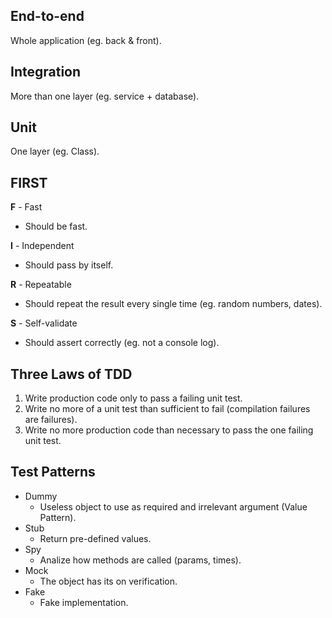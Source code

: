 ## End-to-end
Whole application (eg. back & front).

## Integration
More than one layer (eg. service + database).

## Unit
One layer (eg. Class).

## FIRST
**F** - Fast
* Should be fast.

**I** - Independent
* Should pass by itself.

**R** - Repeatable
* Should repeat the result every single time (eg. random numbers, dates).

**S** - Self-validate
* Should assert correctly (eg. not a console log).

## Three Laws of TDD
1. Write production code only to pass a failing unit test.
2. Write no more of a unit test than sufficient to fail (compilation failures are failures).
3. Write no more production code than necessary to pass the one failing unit test.

## Test Patterns
* Dummy
    *  Useless object to use as required and irrelevant argument (Value Pattern).
* Stub
    * Return pre-defined values.
* Spy
    * Analize how methods are called (params, times).
* Mock
    * The object has its on verification.
* Fake
    * Fake implementation.

